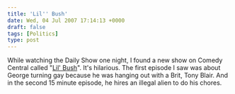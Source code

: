 ```yaml
---
title: 'Lil'' Bush'
date: Wed, 04 Jul 2007 17:14:13 +0000
draft: false
tags: [Politics]
type: post
---
```


While watching the Daily Show one night, I found a new show on Comedy Central called "[Lil' Bush](http://www.comedycentral.com/shows/lil_bush/index.jhtml?sicontent=0&sicreative=652783000&siclientid=1838&sitrackingid=7905120&gclid=CIKl9oyyjo0CFSOPgQodiFL8ng)". It's hilarious. The first episode I saw was about George turning gay because he was hanging out with a Brit, Tony Blair. And in the second 15 minute episode, he hires an illegal alien to do his chores.